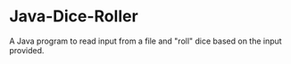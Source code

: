 # Java-Dice-Roller
A Java program to read input from a file and "roll" dice based on the input provided.
